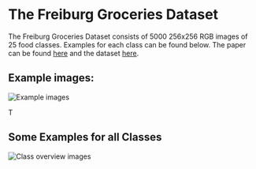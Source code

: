 # The Freiburg Groceries Dataset
The Freiburg Groceries Dataset consists of 5000 256x256 RGB images of 25 food classes. Examples for each class can be found below. The paper can be found [here](http://ais.informatik.uni-freiburg.de/publications/papers/jund16groceries.pdf) and the dataset [here](http://aisdatasets.informatik.uni-freiburg.de/freiburg_groceries_dataset/).

## Example images:
![Example images](https://github.com/rajeshXT/CNN-Implementation-on-Freiburg-Grocery-dataset/blob/main/examples.png)




T
## Some Examples for all Classes
![Class overview images](figures/class_overview.png?raw=true "Class Overview Images")
